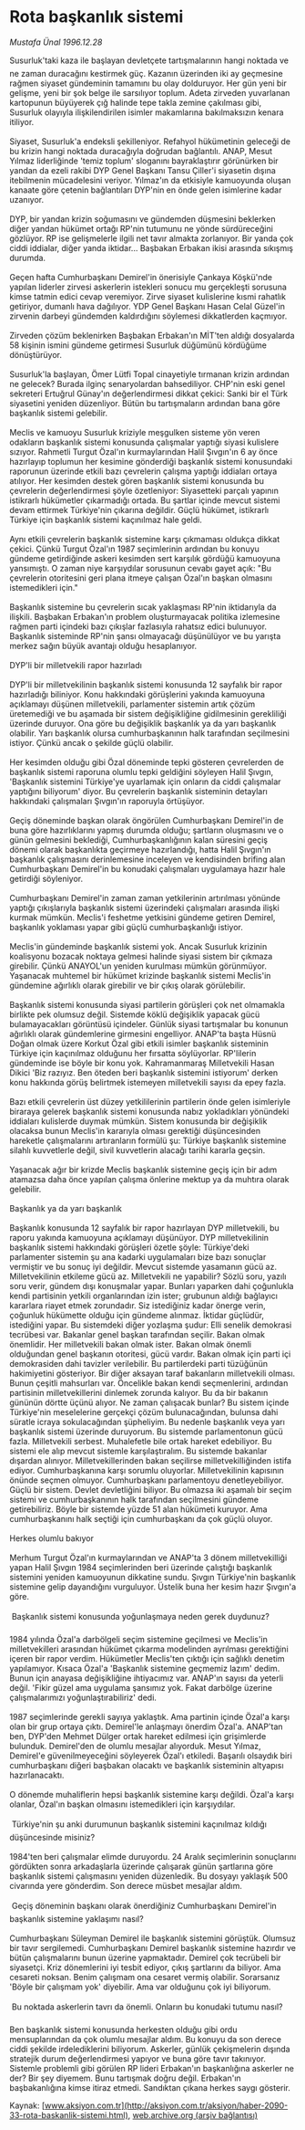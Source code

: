# Rota başkanlık sistemi

*Mustafa Ünal 1996.12.28*

<font class="agenda2NewsSpot">
 Susurluk'taki kaza ile başlayan devletçete tartışmalarının hangi noktada ve ne zaman duracağını kestirmek güç.
</font>
<font class="newsDetail">
 Kazanın üzerinden iki ay geçmesine rağmen siyaset gündeminin tamamını bu olay dolduruyor. Her gün yeni bir gelişme, yeni bir şok belge ile sarsılıyor toplum. Adeta zirveden yuvarlanan kartopunun büyüyerek çığ halinde tepe takla zemine çakılması gibi, Susurluk olayıyla ilişkilendirilen isimler makamlarına bakılmaksızın kenara itiliyor.
 <br/>
 <br/>
 Siyaset, Susurluk'a endeksli şekilleniyor. Refahyol hükümetinin geleceği de bu krizin hangi noktada duracağıyla doğrudan bağlantılı. ANAP, Mesut Yılmaz liderliğinde 'temiz toplum' sloganını bayraklaştırır görünürken bir yandan da ezeli rakibi DYP Genel Başkanı Tansu Çiller'i siyasetin dışına itebilmenin mücadelesini veriyor. Yılmaz'ın da etkisiyle kamuoyunda oluşan kanaate göre çetenin bağlantıları DYP'nin en önde gelen isimlerine kadar uzanıyor.
 <br/>
 <br/>
 DYP, bir yandan krizin soğumasını ve gündemden düşmesini beklerken diğer yandan hükümet ortağı RP'nin tutumunu ne yönde sürdüreceğini gözlüyor. RP ise gelişmelerle ilgili net tavır almakta zorlanıyor. Bir yanda çok ciddi iddialar, diğer yanda iktidar... Başbakan Erbakan ikisi arasında sıkışmış durumda.
 <br/>
 <br/>
 Geçen hafta Cumhurbaşkanı Demirel'in önerisiyle Çankaya Köşkü'nde yapılan liderler zirvesi askerlerin istekleri sonucu mu gerçekleşti sorusuna kimse tatmin edici cevap veremiyor. Zirve siyaset kulislerine kısmi rahatlık getiriyor, dumanlı hava dağılıyor. YDP Genel Başkanı Hasan Celal Güzel'in zirvenin darbeyi gündemden kaldırdığını söylemesi dikkatlerden kaçmıyor.
 <br/>
 <br/>
 Zirveden çözüm beklenirken Başbakan Erbakan'ın MİT'ten aldığı dosyalarda 58 kişinin ismini gündeme getirmesi Susurluk düğümünü kördüğüme dönüştürüyor.
 <br/>
 <br/>
 Susurluk'la başlayan, Ömer Lütfi Topal cinayetiyle tırmanan krizin ardından ne gelecek? Burada ilginç senaryolardan bahsediliyor. CHP'nin eski genel sekreteri Ertuğrul Günay'ın değerlendirmesi dikkat çekici: Sanki bir el Türk siyasetini yeniden düzenliyor. Bütün bu tartışmaların ardından bana göre başkanlık sistemi gelebilir.
 <br/>
 <br/>
 Meclis ve kamuoyu Susurluk kriziyle meşgulken sisteme yön veren odakların başkanlık sistemi konusunda çalışmalar yaptığı siyasi kulislere sızıyor. Rahmetli Turgut Özal'ın kurmaylarından Halil Şıvgın'ın 6 ay önce hazırlayıp toplumun her kesimine gönderdiği başkanlık sistemi konusundaki raporunun üzerinde etkili bazı çevrelerin çalışma yaptığı iddiaları ortaya atılıyor. Her kesimden destek gören başkanlık sistemi konusunda bu çevrelerin değerlendirmesi şöyle özetleniyor: Siyasetteki parçalı yapının istikrarlı hükümetler çıkarmadığı ortada. Bu şartlar içinde mevcut sistemi devam ettirmek Türkiye'nin çıkarına değildir. Güçlü hükümet, istikrarlı Türkiye için başkanlık sistemi kaçınılmaz hale geldi.
 <br/>
 <br/>
 Aynı etkili çevrelerin başkanlık sistemine karşı çıkmaması oldukça dikkat çekici. Çünkü Turgut Özal'ın 1987 seçimlerinin ardından bu konuyu gündeme getirdiğinde askeri kesimden sert karşılık gördüğü kamuoyuna yansımıştı. O zaman niye karşıydılar sorusunun cevabı gayet açık: "Bu çevrelerin otoritesini geri plana itmeye çalışan Özal'ın başkan olmasını istemedikleri için."
 <br/>
 <br/>
 Başkanlık sistemine bu çevrelerin sıcak yaklaşması RP'nin iktidarıyla da ilişkili. Başbakan Erbakan'ın problem oluşturmayacak politika izlemesine rağmen parti içindeki bazı çıkışlar fazlasıyla rahatsız edici bulunuyor. Başkanlık sisteminde RP'nin şansı olmayacağı düşünülüyor ve bu yarışta merkez sağın büyük avantajı olduğu hesaplanıyor.
 <br/>
 <br/>
 DYP'li bir milletvekili rapor hazırladı
 <br/>
 <br/>
 DYP'li bir milletvekilinin başkanlık sistemi konusunda 12 sayfalık bir rapor hazırladığı biliniyor. Konu hakkındaki görüşlerini yakında kamuoyuna açıklamayı düşünen milletvekili, parlamenter sistemin artık çözüm üretemediği ve bu aşamada bir sistem değişikliğine gidilmesinin gerekliliği üzerinde duruyor. Ona göre bu değişiklik başkanlık ya da yarı başkanlık olabilir. Yarı başkanlık olursa cumhurbaşkanının halk tarafından seçilmesini istiyor. Çünkü ancak o şekilde güçlü olabilir.
 <br/>
 <br/>
 Her kesimden olduğu gibi Özal döneminde tepki gösteren çevrelerden de başkanlık sistemi raporuna olumlu tepki geldiğini söyleyen Halil Şıvgın, 'Başkanlık sistemini Türkiye'ye uyarlamak için onların da ciddi çalışmalar yaptığını biliyorum' diyor. Bu çevrelerin başkanlık sisteminin detayları hakkındaki çalışmaları Şıvgın'ın raporuyla örtüşüyor.
 <br/>
 <br/>
 Geçiş döneminde başkan olarak öngörülen Cumhurbaşkanı Demirel'in de buna göre hazırlıklarını yapmış durumda olduğu; şartların oluşmasını ve o günün gelmesini beklediği, Cumhurbaşkanlığının kalan süresini geçiş dönemi olarak başkanlıkta geçirmeye hazırlandığı, hatta Halil Şıvgın'ın başkanlık çalışmasını derinlemesine inceleyen ve kendisinden brifing alan Cumhurbaşkanı Demirel'in bu konudaki çalışmaları uygulamaya hazır hale getirdiği söyleniyor.
 <br/>
 <br/>
 Cumhurbaşkanı Demirel'in zaman zaman yetkilerinin artırılması yönünde yaptığı çıkışlarıyla başkanlık sistemi üzerindeki çalışmaları arasında ilişki kurmak mümkün. Meclis'i feshetme yetkisini gündeme getiren Demirel, başkanlık yoklaması yapar gibi güçlü cumhurbaşkanlığı istiyor.
 <br/>
 <br/>
 Meclis'in gündeminde başkanlık sistemi yok. Ancak Susurluk krizinin koalisyonu bozacak noktaya gelmesi halinde siyasi sistem bir çıkmaza girebilir. Çünkü ANAYOL'un yeniden kurulması mümkün görünmüyor. Yaşanacak muhtemel bir hükümet krizinde başkanlık sistemi Meclis'in gündemine ağırlıklı olarak girebilir ve bir çıkış olarak görülebilir.
 <br/>
 <br/>
 Başkanlık sistemi konusunda siyasi partilerin görüşleri çok net olmamakla birlikte pek olumsuz değil. Sistemde köklü değişiklik yapacak gücü bulamayacakları görüntüsü içindeler. Günlük siyasi tartışmalar bu konunun ağırlıklı olarak gündemlerine girmesini engelliyor. ANAP'ta başta Hüsnü Doğan olmak üzere Korkut Özal gibi etkili isimler başkanlık sisteminin Türkiye için kaçınılmaz olduğunu her fırsatta söylüyorlar. RP'lilerin gündeminde ise böyle bir konu yok. Kahramanmaraş Milletvekili Hasan Dikici 'Biz razıyız. Ben öteden beri başkanlık sistemini istiyorum' derken konu hakkında görüş belirtmek istemeyen milletvekili sayısı da epey fazla.
 <br/>
 <br/>
 Bazı etkili çevrelerin üst düzey yetkililerinin partilerin önde gelen isimleriyle biraraya gelerek başkanlık sistemi konusunda nabız yokladıkları yönündeki iddiaları kulislerde duymak mümkün. Sistem konusunda bir değişiklik olacaksa bunun Meclis'in kararıyla olması gerektiği düşüncesinden hareketle çalışmalarını artıranların formülü şu: Türkiye başkanlık sistemine silahlı kuvvetlerle değil, sivil kuvvetlerin alacağı tarihi kararla geçsin.
 <br/>
 <br/>
 Yaşanacak ağır bir krizde Meclis başkanlık sistemine geçiş için bir adım atamazsa daha önce yapılan çalışma önlerine mektup ya da muhtıra olarak gelebilir.
 <br/>
 <br/>
 Başkanlık ya da yarı başkanlık
 <br/>
 <br/>
 Başkanlık konusunda 12 sayfalık bir rapor hazırlayan DYP milletvekili, bu raporu yakında kamuoyuna açıklamayı düşünüyor. DYP milletvekilinin başkanlık sistemi hakkındaki görüşleri özetle şöyle: Türkiye'deki parlamenter sistemin şu ana kadarki uygulamaları bize bazı sonuçlar vermiştir ve bu sonuç iyi değildir. Mevcut sistemde yasamanın gücü az. Milletvekilinin etkileme gücü az. Milletvekili ne yapabilir? Sözlü soru, yazılı soru verir, gündem dışı konuşmalar yapar. Bunları yaparken dahi çoğunlukla kendi partisinin yetkili organlarından izin ister; grubunun aldığı bağlayıcı kararlara riayet etmek zorundadır. Siz istediğiniz kadar önerge verin, çoğunluk hükümette olduğu için gündeme alınmaz. İktidar güçlüdür, istediğini yapar. Bu sistemdeki diğer yozlaşma şudur: Elli senelik demokrasi tecrübesi var. Bakanlar genel başkan tarafından seçilir. Bakan olmak önemlidir. Her milletvekili bakan olmak ister. Bakan olmak önemli olduğundan genel başkanın otoritesi, gücü vardır. Bakan olmak için parti içi demokrasiden dahi tavizler verilebilir. Bu partilerdeki parti tüzüğünün hakimiyetini gösteriyor. Bir diğer aksayan taraf bakanların milletvekili olması. Bunun çeşitli mahsurları var. Öncelikle bakan kendi seçmenlerini, ardından partisinin milletvekillerini dinlemek zorunda kalıyor. Bu da bir bakanın gününün dörtte üçünü alıyor. Ne zaman çalışacak bunlar? Bu sistem içinde Türkiye'nin meselelerine gerçekçi çözüm bulunacağından, bulunsa dahi süratle icraya sokulacağından şüpheliyim. Bu nedenle başkanlık veya yarı başkanlık sistemi üzerinde duruyorum. Bu sistemde parlamentonun gücü fazla. Milletvekili serbest. Muhalefetle bile ortak hareket edebiliyor. Bu sistemi ele alıp mevcut sistemle karşılaştıralım. Bu sistemde bakanlar dışardan alınıyor. Milletvekillerinden bakan seçilirse milletvekilliğinden istifa ediyor. Cumhurbaşkanına karşı sorumlu oluyorlar. Milletvekilinin kapısının önünde seçmen olmuyor. Cumhurbaşkanı parlamentoyu denetleyebiliyor. Güçlü bir sistem. Devlet devletliğini biliyor. Bu olmazsa iki aşamalı bir seçim sistemi ve cumhurbaşkanının halk tarafından seçilmesini gündeme getirebiliriz. Böyle bir sistemde yüzde 51 alan hükümeti kuruyor. Ama cumhurbaşkanını halk seçtiği için cumhurbaşkanı da çok güçlü oluyor.
 <br/>
 <br/>
 Herkes olumlu bakıyor
 <br/>
 <br/>
 Merhum Turgut Özal'ın kurmaylarından ve ANAP'ta 3 dönem milletvekilliği yapan Halil Şıvgın 1984 seçimlerinden beri üzerinde çalıştığı başkanlık sistemini yeniden kamuoyunun dikkatine sundu. Şıvgın Türkiye'nin başkanlık sistemine gelip dayandığını vurguluyor. Üstelik buna her kesim hazır Şıvgın'a göre.
 <br/>
 <br/>
  Başkanlık sistemi konusunda yoğunlaşmaya neden gerek duydunuz?
 <br/>
 <br/>
 1984 yılında Özal'a darbölgeli seçim sistemine geçilmesi ve Meclis'in milletvekilleri arasından hükümet çıkarma modelinden ayrılması gerektiğini içeren bir rapor verdim. Hükümetler Meclis'ten çıktığı için sağlıklı denetim yapılamıyor. Kısaca Özal'a 'Başkanlık sistemine geçmemiz lazım' dedim. Bunun için anayasa değişikliğine ihtiyacımız var. ANAP'ın sayısı da yeterli değil. 'Fikir güzel ama uygulama şansımız yok. Fakat darbölge üzerine çalışmalarımızı yoğunlaştırabiliriz' dedi.
 <br/>
 <br/>
 1987 seçimlerinde gerekli sayıya yaklaştık. Ama partinin içinde Özal'a karşı olan bir grup ortaya çıktı. Demirel'le anlaşmayı önerdim Özal'a. ANAP'tan ben, DYP'den Mehmet Dülger ortak hareket edilmesi için grişimlerde bulunduk. Demirel'den de olumlu mesajlar alıyorduk. Mesut Yılmaz, Demirel'e güvenilmeyeceğini söyleyerek Özal'ı etkiledi. Başarılı olsaydık biri cumhurbaşkanı diğeri başbakan olacaktı ve başkanlık sisteminin altyapısı hazırlanacaktı.
 <br/>
 <br/>
 O dönemde muhaliflerin hepsi başkanlık sistemine karşı değildi. Özal'a karşı olanlar, Özal'ın başkan olmasını istemedikleri için karşıydılar.
 <br/>
 <br/>
  Türkiye'nin şu anki durumunun başkanlık sistemini kaçınılmaz kıldığı düşüncesinde misiniz?
 <br/>
 <br/>
 1984'ten beri çalışmalar elimde duruyordu. 24 Aralık seçimlerinin sonuçlarını gördükten sonra arkadaşlarla üzerinde çalışarak günün şartlarına göre başkanlık sistemi çalışmasını yeniden düzenledik. Bu dosyayı yaklaşık 500 civarında yere gönderdim. Son derece müsbet mesajlar aldım.
 <br/>
 <br/>
  Geçiş döneminin başkanı olarak önerdiğiniz Cumhurbaşkanı Demirel'in başkanlık sistemine yaklaşımı nasıl?
 <br/>
 <br/>
 Cumhurbaşkanı Süleyman Demirel ile başkanlık sistemini görüştük. Olumsuz bir tavır sergilemedi. Cumhurbaşkanı Demirel başkanlık sistemine hazırdır ve bütün çalışmalarını bunun üzerine yapmaktadır. Demirel çok tecrübeli bir siyasetçi. Kriz dönemlerini iyi tesbit ediyor, çıkış şartlarını da biliyor. Ama cesareti noksan. Benim çalışmam ona cesaret vermiş olabilir. Sorarsanız 'Böyle bir çalışmam yok' diyebilir. Ama var olduğunu çok iyi biliyorum.
 <br/>
 <br/>
  Bu noktada askerlerin tavrı da önemli. Onların bu konudaki tutumu nasıl?
 <br/>
 <br/>
 Ben başkanlık sistemi konusunda herkesten olduğu gibi ordu mensuplarından da çok olumlu mesajlar aldım. Bu konuyu da son derece ciddi şekilde irdelediklerini biliyorum. Askerler, günlük çekişmelerin dışında stratejik durum değerlendirmesi yapıyor ve buna göre tavır takınıyor. Sistemle problemli gibi görülen RP lideri Erbakan'ın başkanlığına askerler ne der? Bir şey diyemem. Bunu tartışmak doğru değil. Erbakan'ın başbakanlığına kimse itiraz etmedi. Sandıktan çıkana herkes saygı gösterir.
 <br/>
</font>

Kaynak: [www.aksiyon.com.tr](http://aksiyon.com.tr/aksiyon/haber-2090-33-rota-baskanlik-sistemi.html), [web.archive.org (arşiv bağlantısı)](http://web.archive.org/web/20101210135203/http://aksiyon.com.tr/aksiyon/haber-2090-33-rota-baskanlik-sistemi.html)

